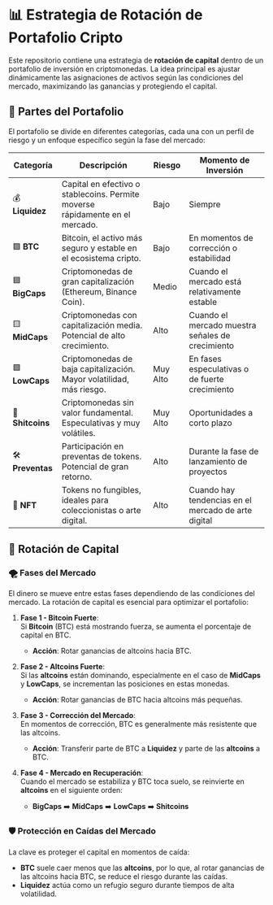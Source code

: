 # 📊 Estrategia de Rotación de Portafolio Cripto

Este repositorio contiene una estrategia de **rotación de capital** dentro de un portafolio de inversión en criptomonedas. La idea principal es ajustar dinámicamente las asignaciones de activos según las condiciones del mercado, maximizando las ganancias y protegiendo el capital.

## 🧩 Partes del Portafolio

El portafolio se divide en diferentes categorías, cada una con un perfil de riesgo y un enfoque específico según la fase del mercado:

| **Categoría**   | **Descripción**                                                                 | **Riesgo**    | **Momento de Inversión** |
|-----------------|---------------------------------------------------------------------------------|---------------|--------------------------|
| 💰 **Liquidez** | Capital en efectivo o stablecoins. Permite moverse rápidamente en el mercado.   | Bajo          | Siempre                  |
| 🟩 **BTC**      | Bitcoin, el activo más seguro y estable en el ecosistema cripto.                | Bajo          | En momentos de corrección o estabilidad |
| 🟦 **BigCaps**  | Criptomonedas de gran capitalización (Ethereum, Binance Coin).                  | Medio         | Cuando el mercado está relativamente estable |
| 🟨 **MidCaps**  | Criptomonedas con capitalización media. Potencial de alto crecimiento.         | Alto          | Cuando el mercado muestra señales de crecimiento |
| 🟪 **LowCaps**  | Criptomonedas de baja capitalización. Mayor volatilidad, más riesgo.            | Muy Alto      | En fases especulativas o de fuerte crecimiento |
| 🛑 **Shitcoins**| Criptomonedas sin valor fundamental. Especulativas y muy volátiles.            | Muy Alto      | Oportunidades a corto plazo |
| 🛠️ **Preventas**| Participación en preventas de tokens. Potencial de gran retorno.               | Alto          | Durante la fase de lanzamiento de proyectos |
| 🎨 **NFT**      | Tokens no fungibles, ideales para coleccionistas o arte digital.                | Alto          | Cuando hay tendencias en el mercado de arte digital |

## 🔁 Rotación de Capital

### 🌪️ Fases del Mercado

El dinero se mueve entre estas fases dependiendo de las condiciones del mercado. La rotación de capital es esencial para optimizar el portafolio:

1. **Fase 1 - Bitcoin Fuerte**:  
   Si **Bitcoin** (BTC) está mostrando fuerza, se aumenta el porcentaje de capital en BTC.
   - **Acción**: Rotar ganancias de altcoins hacia BTC.

2. **Fase 2 - Altcoins Fuerte**:  
   Si las **altcoins** están dominando, especialmente en el caso de **MidCaps** y **LowCaps**, se incrementan las posiciones en estas monedas.
   - **Acción**: Rotar ganancias de BTC hacia altcoins más pequeñas.

3. **Fase 3 - Corrección del Mercado**:  
   En momentos de corrección, BTC es generalmente más resistente que las altcoins.
   - **Acción**: Transferir parte de BTC a **Liquidez** y parte de las **altcoins** a BTC.

4. **Fase 4 - Mercado en Recuperación**:  
   Cuando el mercado se estabiliza y BTC toca suelo, se reinvierte en **altcoins** en el siguiente orden:
   - **BigCaps** ➡️ **MidCaps** ➡️ **LowCaps** ➡️ **Shitcoins**

### 🛡️ Protección en Caídas del Mercado

La clave es proteger el capital en momentos de caída:

- **BTC** suele caer menos que las **altcoins**, por lo que, al rotar ganancias de las altcoins hacia BTC, se reduce el riesgo durante las caídas.
- **Liquidez** actúa como un refugio seguro durante tiempos de alta volatilidad.
